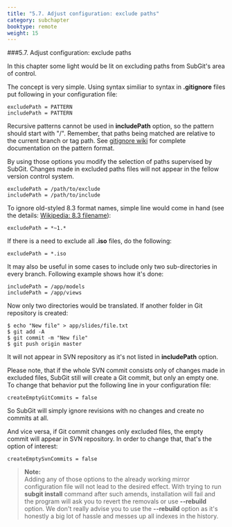 ```yaml
---
title: "5.7. Adjust configuration: exclude paths"
category: subchapter
booktype: remote
weight: 15
---
```

###5.7. Adjust configuration: exclude paths

In this chapter some light would be lit on excluding paths from SubGit's area of control.

The concept is very simple. Using syntax similiar to syntax in **.gitignore** files put following in your configuration file:

    excludePath = PATTERN
    includePath = PATTERN

Recursive patterns cannot be used in **includePath** option, so the pattern should start with "/". Remember, that paths being matched are relative to the current branch or tag path.
See <a href="http://git-scm.com/docs/gitignore">gitignore wiki</a> for complete documentation on the pattern format.

By using those options you modify the selection of paths supervised by SubGit. Changes made in excluded paths files will not appear in the fellow version control system.

    excludePath = /path/to/exclude
    includePath = /path/to/include

To ignore old-styled 8.3 format names, simple line would come in hand (see the details: <a href="https://en.wikipedia.org/wiki/8.3_filename">Wikipedia: 8.3 filename</a>):


    excludePath = *~1.*

If there is a need to exclude all **.iso** files, do the following:

    excludePath = *.iso
    
It may also be useful in some cases to include only two sub-directories in every branch. Following example shows how it's done:

    includePath = /app/models
    includePath = /app/views

Now only two directories would be translated. If another folder in Git repository is created: 
    
    $ echo "New file" > app/slides/file.txt
    $ git add -A
    $ git commit -m "New file"
    $ git push origin master

It will not appear in SVN repository as it's not listed in **includePath** option.

Please note, that if the whole SVN commit consists only of changes made in excluded files, SubGit still will create a Git commit, but only an empty one. To change that behavior put the following line in your configuration file:

    createEmptyGitCommits = false

So SubGit will simply ignore revisions with no changes and create no commits at all.

And vice versa, if Git commit changes only excluded files, the empty commit will appear in SVN repository. In order to change that, that's the option of interest:

    createEmptySvnCommits = false

> **Note:**<br>
Adding any of those options to the already working mirror configuration file will not lead to the desired effect. With trying to run **subgit install** command after such amends, installation will fail and the program will ask you to revert the removals or use **--rebuild** option. We don't really advise you to use the **--rebuild** option as it's honestly a big lot of hassle and messes up all indexes in the history.

[](#up)









